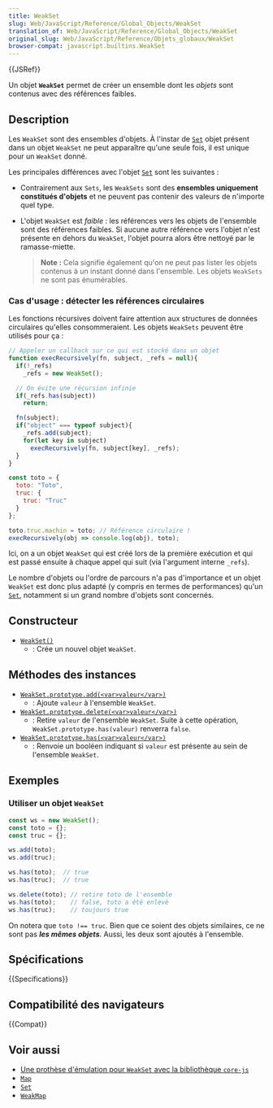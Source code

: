 ```yaml
---
title: WeakSet
slug: Web/JavaScript/Reference/Global_Objects/WeakSet
translation_of: Web/JavaScript/Reference/Global_Objects/WeakSet
original_slug: Web/JavaScript/Reference/Objets_globaux/WeakSet
browser-compat: javascript.builtins.WeakSet
---
```


{{JSRef}}

Un objet **`WeakSet`** permet de créer un ensemble dont les _objets_ sont contenus avec des références faibles.

## Description

Les `WeakSet` sont des ensembles d'objets. À l'instar de [`Set`](/fr/docs/Web/JavaScript/Reference/Global_Objects/Set) objet présent dans un objet `WeakSet` ne peut apparaître qu'une seule fois, il est unique pour un `WeakSet` donné.

Les principales différences avec l'objet [`Set`](/fr/docs/Web/JavaScript/Reference/Global_Objects/Set) sont les suivantes&nbsp;:

- Contrairement aux `Sets`, les `WeakSets` sont des **ensembles uniquement constitués d'objets** et ne peuvent pas contenir des valeurs de n'importe quel type.
- L'objet `WeakSet` est _faible_&nbsp;: les références vers les objets de l'ensemble sont des références faibles. Si aucune autre référence vers l'objet n'est présente en dehors du `WeakSet`, l'objet pourra alors être nettoyé par le ramasse-miette.

  > **Note :** Cela signifie également qu'on ne peut pas lister les objets contenus à un instant donné dans l'ensemble. Les objets `WeakSets` ne sont pas énumérables.

### Cas d'usage&nbsp;: détecter les références circulaires

Les fonctions récursives doivent faire attention aux structures de données circulaires qu'elles consommeraient. Les objets `WeakSets` peuvent être utilisés pour ça&nbsp;:

```js
// Appeler un callback sur ce qui est stocké dans un objet
function execRecursively(fn, subject, _refs = null){
  if(!_refs)
    _refs = new WeakSet();

  // On évite une récursion infinie
  if(_refs.has(subject))
    return;

  fn(subject);
  if("object" === typeof subject){
    _refs.add(subject);
    for(let key in subject)
      execRecursively(fn, subject[key], _refs);
  }
}

const toto = {
  toto: "Toto",
  truc: {
    truc: "Truc"
  }
};

toto.truc.machin = toto; // Référence circulaire !
execRecursively(obj => console.log(obj), toto);
```

Ici, on a un objet `WeakSet` qui est créé lors de la première exécution et qui est passé ensuite à chaque appel qui suit (via l'argument interne `_refs`).

Le nombre d'objets ou l'ordre de parcours n'a pas d'importance et un objet `WeakSet` est donc plus adapté (y compris en termes de performances) qu'un [`Set`](/fr/docs/Web/JavaScript/Reference/Global_Objects/Set), notamment si un grand nombre d'objets sont concernés.

## Constructeur

- [`WeakSet()`](/fr/docs/Web/JavaScript/Reference/Global_Objects/WeakSet/WeakSet)
  - : Crée un nouvel objet `WeakSet`.

## Méthodes des instances

- [`WeakSet.prototype.add(<var>valeur</var>)`](/fr/docs/Web/JavaScript/Reference/Global_Objects/WeakSet/add)
  - : Ajoute `valeur` à l'ensemble `WeakSet`.
- [`WeakSet.prototype.delete(<var>valeur</var>)`](/fr/docs/Web/JavaScript/Reference/Global_Objects/WeakSet/delete)
  - : Retire `valeur` de l'ensemble `WeakSet`. Suite à cette opération, `WeakSet.prototype.has(valeur)` renverra `false`.
- [`WeakSet.prototype.has(<var>valeur</var>)`](/fr/docs/Web/JavaScript/Reference/Global_Objects/WeakSet/has)
  - : Renvoie un booléen indiquant si `valeur` est présente au sein de l'ensemble `WeakSet`.

## Exemples

### Utiliser un objet `WeakSet`

```js
const ws = new WeakSet();
const toto = {};
const truc = {};

ws.add(toto);
ws.add(truc);

ws.has(toto);  // true
ws.has(truc);  // true

ws.delete(toto); // retire toto de l'ensemble
ws.has(toto);    // false, toto a été enlevé
ws.has(truc);    // toujours true
```

On notera que `toto !== truc`. Bien que ce soient des objets similaires, ce ne sont pas _**les mêmes objets**_. Aussi, les deux sont ajoutés à l'ensemble.

## Spécifications

{{Specifications}}

## Compatibilité des navigateurs

{{Compat}}

## Voir aussi

- [Une prothèse d'émulation pour `WeakSet` avec la bibliothèque `core-js`](https://github.com/zloirock/core-js#weakset)
- [`Map`](/fr/docs/Web/JavaScript/Reference/Global_Objects/Map)
- [`Set`](/fr/docs/Web/JavaScript/Reference/Global_Objects/Set)
- [`WeakMap`](/fr/docs/Web/JavaScript/Reference/Global_Objects/WeakMap)
